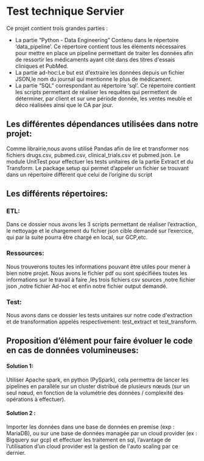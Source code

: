 
# Test technique Servier

Ce projet contient trois grandes parties : 

- La partie “Python - Data Engineering”
Contenu dans le répertoire ‘data_pipeline’. Ce répertoire contient tous les éléments nécessaires pour mettre en place un pipeline permettant de traiter les données afin de ressortir les médicaments ayant cité dans des titres d'essais cliniques et PubMed.
- La partie ad-hoc:Le but est d'extraire les données depuis un fichier JSON,le nom du journal qui mentionne le plus de médicament.
- La partie “SQL” correspondant au répertoire ‘sql’. Ce répertoire contient les scripts permettant de réaliser les requêtes qui permettent de déterminer, par client et sur une période donnée, les ventes meuble et déco réalisées ainsi que le CA par jour.
   
## Les différentes dépendances utilisées dans notre projet:

Comme librairie,nous avons utilisé Pandas afin de lire et transformer nos fichiers drugs.csv, pubmed.csv, clinical_trials.csv et pubmed.json. 
Le module UnitTest pour effectuer les tests unitaires de la partie Extract et du Transform.
Le package setup qui permet d’appeler un fichier se trouvant dans un répertoire différent que celui de l’origine du script

## Les différents répertoires: 

###  ETL:
Dans ce dossier nous avons les 3 scripts permettant de réaliser l’extraction, le nettoyage et le chargement du fichier json cible demandé sur l’exercice, qui par la suite pourra être chargé en local, sur GCP,etc.

###  Ressources:
Nous trouverons toutes les informations pouvant être utiles pour mener à bien notre projet. Nous avons le fichier pdf ou sont spécifiées toutes les informations sur le travail à faire ,les trois fichiers csv sources ,notre fichier json ,notre fichier Ad-hoc et enfin notre fichier output demandé.

###  Test:
Nous avons dans ce dossier les tests unitaires sur notre code d'extraction et de transformation appelés respectivement: test_extract et test_transform.

## Proposition d’élément pour faire évoluer le code en cas de données volumineuses:
#### Solution 1:
Utiliser Apache spark, en python (PySpark), cela permettra de lancer les pipelines en parallèle sur un cluster distribué de plusieurs nœuds (sur un seul nœud, en fonction de la volumétrie des données / complexité des opérations à effectuer).

#### Solution 2 :
Importer les données dans une base de données en premise (exp : MariaDB), ou sur une base de données managée par un cloud provider (ex : Bigquery sur gcp) et effectuer les traitement en sql, l’avantage de l’utilisation d’un cloud provider est la gestion de l'auto scaling par ce dernier.